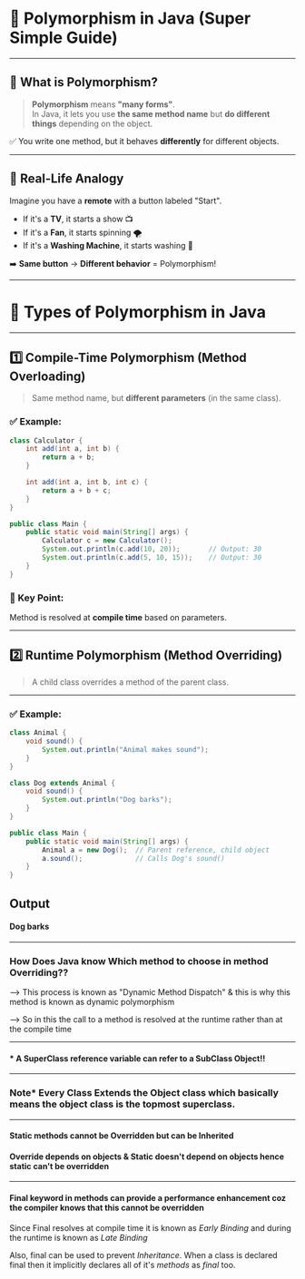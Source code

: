 # 🧠 Polymorphism in Java (Super Simple Guide)

---

## 🚀 What is Polymorphism?

> **Polymorphism** means **"many forms"**.  
In Java, it lets you use **the same method name** but **do different things** depending on the object.

✅ You write one method, but it behaves **differently** for different objects.

---

## 🧩 Real-Life Analogy

Imagine you have a **remote** with a button labeled "Start".

- If it's a **TV**, it starts a show 📺
- If it's a **Fan**, it starts spinning 🌪️
- If it's a **Washing Machine**, it starts washing 🧺

➡️ **Same button** → **Different behavior** = Polymorphism!

---

# 🧬 Types of Polymorphism in Java

---

## 1️⃣ Compile-Time Polymorphism (Method Overloading)

> Same method name, but **different parameters** (in the same class).

### ✅ Example:
```java
class Calculator {
    int add(int a, int b) {
        return a + b;
    }

    int add(int a, int b, int c) {
        return a + b + c;
    }
}

public class Main {
    public static void main(String[] args) {
        Calculator c = new Calculator();
        System.out.println(c.add(10, 20));       // Output: 30
        System.out.println(c.add(5, 10, 15));    // Output: 30
    }
}
``` 

### 🧠 Key Point:
Method is resolved at **compile time** based on parameters.

---

## 2️⃣ Runtime Polymorphism (Method Overriding)

> A child class overrides a method of the parent class.

---

### ✅ Example:
```java
class Animal {
    void sound() {
        System.out.println("Animal makes sound");
    }
}

class Dog extends Animal {
    void sound() {
        System.out.println("Dog barks");
    }
}

public class Main {
    public static void main(String[] args) {
        Animal a = new Dog();  // Parent reference, child object
        a.sound();             // Calls Dog's sound()
    }
}
``` 

## Output
#### Dog barks

---
### How Does Java know Which method to choose in method Overriding??

--> This process is known as "Dynamic Method Dispatch" & this is why this method is known as dynamic polymorphism

--> So in this the call to a method is resolved at the runtime rather than at the compile time 

---
#### * A SuperClass reference variable can refer to a SubClass Object!!

---
### Note* Every Class Extends the Object class which basically means the object class is the topmost superclass.

---
#### Static methods cannot be Overridden but can be Inherited
#### Override depends on objects & Static doesn't depend on objects hence static can't be overridden

--- 
#### Final keyword in methods can provide a performance enhancement coz the compiler knows that this cannot be overridden
Since Final resolves at compile time it is known as *Early Binding* and during the runtime is known as *Late Binding*

Also, final can be used to prevent *Inheritance*. When a class is declared final then it implicitly declares all of it's *methods* as *final* too.
